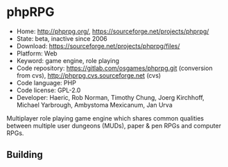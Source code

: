 # phpRPG

- Home: http://phprpg.org/, https://sourceforge.net/projects/phprpg/
- State: beta, inactive since 2006
- Download: https://sourceforge.net/projects/phprpg/files/
- Platform: Web
- Keyword: game engine, role playing
- Code repository: https://gitlab.com/osgames/phprpg.git (conversion from cvs), http://phprpg.cvs.sourceforge.net (cvs)
- Code language: PHP
- Code license: GPL-2.0
- Developer: Haeric, Rob Norman, Timothy Chung, Joerg Kirchhoff, Michael Yarbrough, Ambystoma Mexicanum, Jan Urva

Multiplayer role playing game engine which shares common qualities between multiple user dungeons (MUDs), paper & pen RPGs and computer RPGs.

## Building
